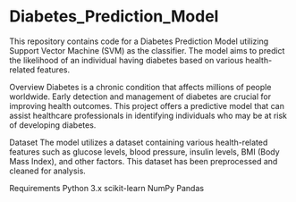# Diabetes_Prediction_Model
This repository contains code for a Diabetes Prediction Model utilizing Support Vector Machine (SVM) as the classifier. The model aims to predict the likelihood of an individual having diabetes based on various health-related features.

Overview
Diabetes is a chronic condition that affects millions of people worldwide. Early detection and management of diabetes are crucial for improving health outcomes. This project offers a predictive model that can assist healthcare professionals in identifying individuals who may be at risk of developing diabetes.

Dataset
The model utilizes a dataset containing various health-related features such as glucose levels, blood pressure, insulin levels, BMI (Body Mass Index), and other factors. This dataset has been preprocessed and cleaned for analysis.

Requirements
Python 3.x
scikit-learn
NumPy
Pandas
